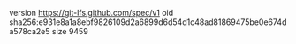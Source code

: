 version https://git-lfs.github.com/spec/v1
oid sha256:e931e8a1a8ebf9826109d2a6899d6d54d1c48ad81869475be0e674da578ca2e5
size 9459
